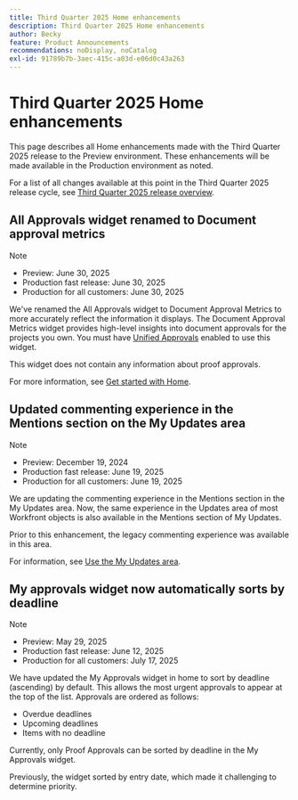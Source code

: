 ```yaml
---
title: Third Quarter 2025 Home enhancements
description: Third Quarter 2025 Home enhancements
author: Becky
feature: Product Announcements
recommendations: noDisplay, noCatalog
exl-id: 91789b7b-3aec-415c-a03d-e06d0c43a263
---
```

# Third Quarter 2025 Home enhancements

This page describes all Home enhancements made with the Third Quarter 2025 release to the Preview environment. These enhancements will be made available in the Production environment as noted.

For a list of all changes available at this point in the Third Quarter 2025 release cycle, see [Third Quarter 2025 release overview](/help/quicksilver/product-announcements/product-releases/25-q3-release-activity/25-q3-release-overview.md).

## All Approvals widget renamed to Document approval metrics

>[!NOTE]
>
>* Preview: June 30, 2025
>* Production fast release: June 30, 2025 
>* Production for all customers:  June 30, 2025

We've renamed the All Approvals widget to Document Approval Metrics to more accurately reflect the information it displays. The Document Approval Metrics widget provides high-level insights into document approvals for the projects you own. You must have [Unified Approvals](/help/quicksilver/review-and-approve-work/document-reviews-and-approvals/document-approvals-overview.md) enabled to use this widget.

This widget does not contain any information about proof approvals.

For more information, see [Get started with Home](/help/quicksilver/workfront-basics/using-home/using-the-home-area/get-started-with-home.md).

## Updated commenting experience in the Mentions section on the My Updates area  

>[!NOTE]
>
>* Preview: December 19, 2024
>* Production fast release: June 19, 2025  
>* Production for all customers:  June 19, 2025 

We are updating the commenting experience in the Mentions section in the My Updates area. Now, the same experience in the Updates area of most Workfront objects is also available in the Mentions section of My Updates.   

Prior to this enhancement, the legacy commenting experience was available in this area.   

For information, see [Use the My Updates area](/help/quicksilver/workfront-basics/using-home/using-the-home-area/my-updates-area.md).

## My approvals widget now automatically sorts by deadline

>[!NOTE]
>
>* Preview: May 29, 2025
>* Production fast release: June 12, 2025 
>* Production for all customers:  July 17, 2025

We have updated the My Approvals widget in home to sort by deadline (ascending) by default. This allows the most urgent approvals to appear at the top of the list. Approvals are ordered as follows:

* Overdue deadlines
* Upcoming deadlines
* Items with no deadline

Currently, only Proof Approvals can be sorted by deadline in the My Approvals widget.

Previously, the widget sorted by entry date, which made it challenging to determine priority.


